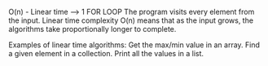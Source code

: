 O(n) - Linear time --> 1 FOR LOOP
The program visits every element from the input.
Linear time complexity O(n) means that as the input grows, the algorithms take proportionally longer to complete.

Examples of linear time algorithms:
  Get the max/min value in an array.
  Find a given element in a collection.
  Print all the values in a list.